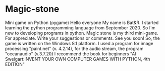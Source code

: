 # Magic-stone
Mini game on Python (pygame)
Hello everyone My name is Bat&R. I started learning the python programming language from September 2020. So I'm new to developing programs in python. Magic stone is my third mini-game. For appreciate. Write your suggestions or comments. See you soon!
So, the game is written on the Windows 8.1 platform.
I used a program for image processing "paint.net" (v. 4.2.14), for the audio stream, the program "oceanaudio" (v.3.7.20)
I recommend the book for beginners "Al Sweigart:INVENT YOUR OWN COMPUTER GAMES WITH PYTHON, 4th EDITION"
